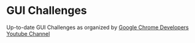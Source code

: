 # GUI Challenges
 Up-to-date GUI Challenges as organized by [Google Chrome Developers Youtube Channel](https://www.youtube.com/watch?v=RXopH5t2Kww&list=PLNYkxOF6rcIAaV1wwI9540OC_3XoIzMjQ)
